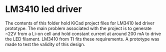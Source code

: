 # LM3410 led driver
The contents of this folder hold KiCad project files for LM3410 led driver prototype.
The main problem associated with the project is to generate ~22V from a Li-on cell and hold constant current at around 200 mA to drive the LED filament.
LM3410 from TI fits these requirements. A prototype was made to test the validity of this design.
